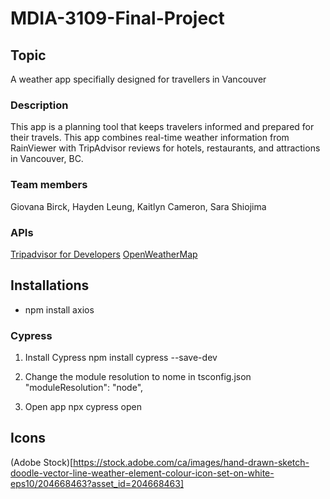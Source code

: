 # MDIA-3109-Final-Project

## Topic
A weather app specifially designed for travellers in Vancouver 

### Description
This app is a planning tool that keeps travelers informed and prepared for their travels. This app combines real-time weather information from RainViewer with TripAdvisor reviews for hotels, restaurants, and attractions in Vancouver, BC.


### Team members
Giovana Birck, Hayden Leung, Kaitlyn Cameron, Sara Shiojima

### APIs
[Tripadvisor for Developers](https://developer-tripadvisor.com/home/)
[OpenWeatherMap](https://openweathermap.org/)

## Installations 
- npm install axios


### Cypress

1. Install Cypress
npm install cypress --save-dev

2. Change the module resolution to nome in tsconfig.json
"moduleResolution": "node",

3. Open app
npx cypress open


## Icons 
(Adobe Stock)[https://stock.adobe.com/ca/images/hand-drawn-sketch-doodle-vector-line-weather-element-colour-icon-set-on-white-eps10/204668463?asset_id=204668463]

